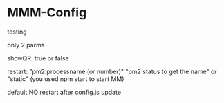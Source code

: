 # MMM-Config
testing

only 2 parms

showQR: true or false

restart: "pm2:processname (or number)"
		 "pm2 status to get the name"
or
		 "static"  (you used npm start to start MM)

default NO restart after config.js update
